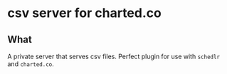 # csv server for charted.co

## What

A private server that serves csv files. Perfect plugin for use with `schedlr` and `charted.co`.
